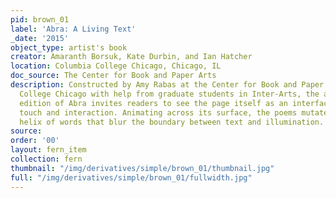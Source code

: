 ```yaml
---
pid: brown_01
label: 'Abra: A Living Text'
_date: '2015'
object_type: artist's book
creator: Amaranth Borsuk, Kate Durbin, and Ian Hatcher
location: Columbia College Chicago, Chicago, IL
doc_source: The Center for Book and Paper Arts
description: Constructed by Amy Rabas at the Center for Book and Paper Arts at Columbia
  College Chicago with help from graduate students in Inter-Arts, the artists’ book
  edition of Abra invites readers to see the page itself as an interface that invites
  touch and interaction. Animating across its surface, the poems mutate in an ecstatic
  helix of words that blur the boundary between text and illumination.
source: 
order: '00'
layout: fern_item
collection: fern
thumbnail: "/img/derivatives/simple/brown_01/thumbnail.jpg"
full: "/img/derivatives/simple/brown_01/fullwidth.jpg"
---
```

